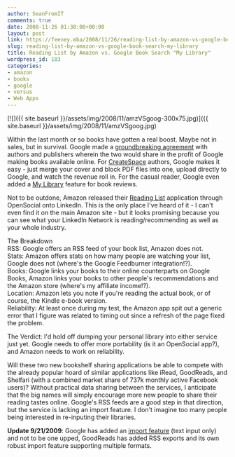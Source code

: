 ```yaml
---
author: SeanFromIT
comments: true
date: 2008-11-26 01:38:00+00:00
layout: post
link: https://feeney.mba/2008/11/26/reading-list-by-amazon-vs-google-book-search-my-library/
slug: reading-list-by-amazon-vs-google-book-search-my-library
title: Reading List by Amazon vs. Google Book Search "My Library"
wordpress_id: 183
categories:
- amazon
- books
- google
- versus
- Web Apps
---
```


[![]({{ site.baseurl }}/assets/img/2008/11/amzVSgoog-300x75.jpg)]({{ site.baseurl }}/assets/img/2008/11/amzVSgoog.jpg)  


Within the last month or so books have gotten a real boost. Maybe not in sales, but in survival. Google made a [groundbreaking agreement](http://books.google.com/googlebooks/agreement/) with authors and publishers wherein the two would share in the profit of Google making books available online. For [CreateSpace](http://www.createspace.com/) authors, Google makes it easy - just merge your cover and block PDF files into one, upload directly to Google, and watch the revenue roll in. For the casual reader, Google even added a [My Library](http://books.google.com/googlebooks/mylibrary/) feature for book reviews.  
  
Not to be outdone, Amazon released their [Reading List](http://www.linkedin.com/osview/canvas?_ch_page_id=1&_ch_panel_id=1&_ch_app_id=20&_applicationId=1700&_ownerId=7248664&osUrlHash=LN0F&appParams=%7B%22view%22:%22readingList%22,%22offset%22:%220%22%7D) application through OpenSocial onto LinkedIn. This is the only place I've heard of it - I can't even find it on the main Amazon site - but it looks promising because you can see what your LinkedIn Network is reading/recommending as well as your whole industry.  
  
The Breakdown  
RSS: Google offers an RSS feed of your book list, Amazon does not.  
Stats: Amazon offers stats on how many people are watching your list, Google does not (where's the Google Feedburner integration!?).  
Books: Google links your books to their online counterparts on Google Books, Amazon links your books to other people's recommendations and the Amazon store (where's my affiliate income!?).  
Location: Amazon lets you note if you're reading the actual book, or of course, the Kindle e-book version.  
Reliability: At least once during my test, the Amazon app spit out a generic error that I figure was related to timing out since a refresh of the page fixed the problem.  
  
The Verdict: I'd hold off dumping your personal library into either service just yet. Google needs to offer more portability (is it an OpenSocial app?), and Amazon needs to work on reliability.  
  
Will these two new bookshelf sharing applications be able to compete with the already popular hoard of similar applications like iRead, GoodReads, and Shelfari (with a combined market share of 737k monthly active Facebook users)? Without practical data sharing between the services, I anticipate that the big names will simply encourage more new people to share their reading tastes online. Google's RSS feeds are a good step in that direction, but the service is lacking an import feature. I don't imagine too many people being interested in re-inputing their libraries.  
  
**Update 9/21/2009**: Google has added an [import feature](http://books.google.com/books?op=import) (text input only) and not to be one upped, GoodReads has added RSS exports and its own robust import feature supporting multiple formats.  

